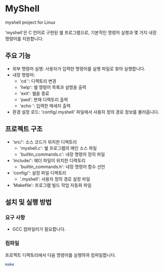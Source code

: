 # MyShell
myshell project for Linux

'myshell'은 C 언어로 구현된 쉘 프로그램으로, 기본적인 명령어 실행과 몇 가지 내장 명령어를 지원합니다.


## 주요 기능
- 외부 명령어 실행: 사용자가 입력한 명령어를 실행 파일로 찾아 실행합니다.
- 내장 명령어:
  - 'cd <directory>': 디렉토리 변경
  - 'help': 쉘 명령어 목록과 설명을 출력
  - 'exit': 쉘을 종료
  - 'pwd': 현재 디렉토리 출력
  - 'echo <message>': 입력한 메세지 출력
- 환경 설정 로드: 'config/.myshell' 파일에서 사용자 정의 경로 정보를 불러옵니다.


## 프로젝트 구조
- 'src/': 소스 코드가 위치한 디렉토리
  - 'myshell.c': 쉘 프로그램의 메인 소스 파일
  - 'builtin_commands.c': 내장 명령어 정의 파일
- 'include/': 헤더 파일이 위치한 디렉토리
  - 'builtin_commands.h': 내장 명령어 함수 선언
- 'config/': 설정 파일 디렉토리
  - '.myshell': 사용자 정의 경로 설정 파일
- 'Makefile': 프로그램 빌드 작업 자동화 파일


## 설치 및 실행 방법

### 요구 사항
  - GCC 컴파일러가 필요합니다.
    
### 컴파일
프로젝트 디렉토리에서 다음 명령어를 실행하여 컴파일합니다.
```bash
make
